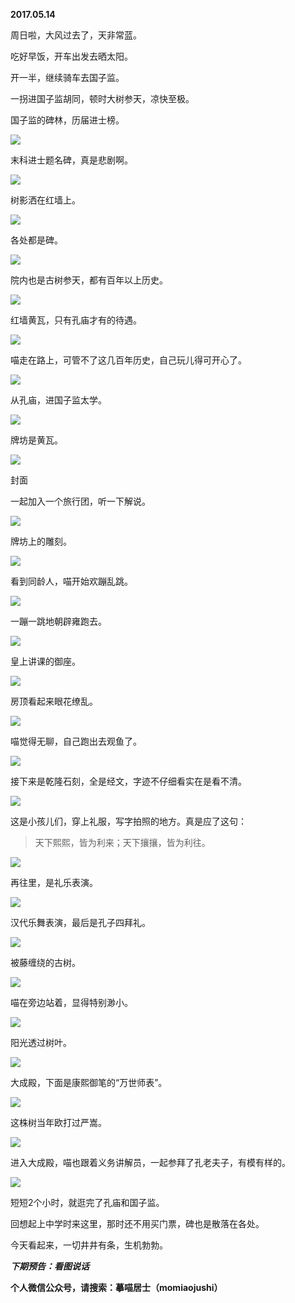 
          
            
**2017.05.14**

周日啦，大风过去了，天非常蓝。

吃好早饭，开车出发去晒太阳。

开一半，继续骑车去国子监。

一拐进国子监胡同，顿时大树参天，凉快至极。

国子监的碑林，历届进士榜。




![](//upload-images.jianshu.io/upload_images/51001-6e7b4ca8a9fc5c20.jpg)




末科进士题名碑，真是悲剧啊。




![](//upload-images.jianshu.io/upload_images/51001-5600b2d374f4989f.jpg)




树影洒在红墙上。




![](//upload-images.jianshu.io/upload_images/51001-3f8ce95475e4eef3.jpg)




各处都是碑。




![](//upload-images.jianshu.io/upload_images/51001-002351ef25c13c9e.jpg)




院内也是古树参天，都有百年以上历史。




![](//upload-images.jianshu.io/upload_images/51001-5ed74cf93819be5a.jpg)




红墙黄瓦，只有孔庙才有的待遇。




![](//upload-images.jianshu.io/upload_images/51001-d1a663e12ce2ce91.jpg)




喵走在路上，可管不了这几百年历史，自己玩儿得可开心了。




![](//upload-images.jianshu.io/upload_images/51001-0c096f7435619ea9.jpg)




从孔庙，进国子监太学。




![](//upload-images.jianshu.io/upload_images/51001-875dbcf9ae40ee66.jpg)




牌坊是黄瓦。




![](//upload-images.jianshu.io/upload_images/51001-ec20d66b85286446.jpg)

封面


一起加入一个旅行团，听一下解说。




![](//upload-images.jianshu.io/upload_images/51001-c9aa2ebccde0c453.jpg)




牌坊上的雕刻。




![](//upload-images.jianshu.io/upload_images/51001-4b2ac6b97a838ddf.jpg)




看到同龄人，喵开始欢蹦乱跳。




![](//upload-images.jianshu.io/upload_images/51001-2b0848b22ac900c9.jpg)




一蹦一跳地朝辟雍跑去。




![](//upload-images.jianshu.io/upload_images/51001-2caabff3683a565f.jpg)




皇上讲课的御座。




![](//upload-images.jianshu.io/upload_images/51001-432f3c982ffa5d70.jpg)




房顶看起来眼花缭乱。




![](//upload-images.jianshu.io/upload_images/51001-e3fc9591e1e29fa2.jpg)




喵觉得无聊，自己跑出去观鱼了。




![](//upload-images.jianshu.io/upload_images/51001-92fd1880e0e35df6.jpg)




接下来是乾隆石刻，全是经文，字迹不仔细看实在是看不清。




![](//upload-images.jianshu.io/upload_images/51001-20106e69f6bdc1fc.jpg)




这是小孩儿们，穿上礼服，写字拍照的地方。真是应了这句：
>天下熙熙，皆为利来；天下攘攘，皆为利往。





![](//upload-images.jianshu.io/upload_images/51001-8015e3787fd5df82.jpg)




再往里，是礼乐表演。




![](//upload-images.jianshu.io/upload_images/51001-216b6ad517d41947.jpg)




汉代乐舞表演，最后是孔子四拜礼。




![](//upload-images.jianshu.io/upload_images/51001-18abaa3b3243333b.jpg)




被藤缠绕的古树。




![](//upload-images.jianshu.io/upload_images/51001-7ddee98697f98488.jpg)




喵在旁边站着，显得特别渺小。




![](//upload-images.jianshu.io/upload_images/51001-ac25413bd6633d1e.jpg)




阳光透过树叶。




![](//upload-images.jianshu.io/upload_images/51001-92cf571bde39e177.jpg)




大成殿，下面是康熙御笔的“万世师表”。




![](//upload-images.jianshu.io/upload_images/51001-70b83be5b4b6adcc.jpg)




这株树当年欧打过严嵩。




![](//upload-images.jianshu.io/upload_images/51001-f1a64fb701ffe156.jpg)




进入大成殿，喵也跟着义务讲解员，一起参拜了孔老夫子，有模有样的。




![](//upload-images.jianshu.io/upload_images/51001-216a60f12d7cd716.jpg)




短短2个小时，就逛完了孔庙和国子监。

回想起上中学时来这里，那时还不用买门票，碑也是散落在各处。

今天看起来，一切井井有条，生机勃勃。


***下期预告：看图说话***


**个人微信公众号，请搜索：摹喵居士（momiaojushi）**

          
        